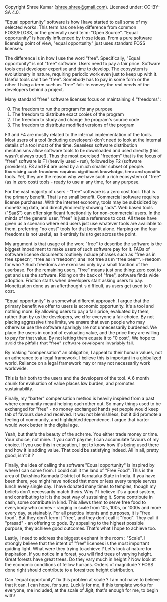 Copyright Shree Kumar (shree.shree@gmail.com). Licensed under: CC-BY-SA 4.0.

"Equal opportunity" software is how I have started to call some of my selected
works. This term has one key difference from common FOSS/FLOSS, or the generally
used term: "Open Source". "Equal opportunity" is heavily influenced by those ideas.
From a pure software licensing point of view, "equal opportunity" just uses
standard FOSS licenses.

The difference is in how I use the word "free". Specifically, "Equal opportunity"
is not "free" software. Users need to pay a fair price. Software tools cost
developer expertise and time to develop. The ecosystem is evolutionary in nature,
requiring periodic work even just to keep up with it. Useful tools can't be "free".
Somebody has to pay in some form or the other. Using a term such as "free" fails
to convey the real needs of the developers behind a project.

Many standard "free" software licenses focus on maintaining 4 "freedoms":

0. The freedom to run the program for any purpose
1. The freedom to distribute exact copies of the program
2. The freedom to study and change the program's source code
3. The freedom to distribute modified versions of the program

F3 and F4 are mostly related to the internal implementation of the tools.
Most users of a tool (including developers) don't need to look at the
internal details of a tool most of the time. Seamless software distribution
mechanisms allow software tools to be downloaded and used directly (this wasn't
always true!). Thus the most exercised "freedom" that is the focus of "free"
software is F1 (heavily used - run), followed by F2 (software providers). F3 and
F4 are used by a much smaller subset of people. Exercising such freedoms
requires significant knowledge, time and specific tools. Yet, they are the reason
why we have such a rich ecosystem of "free" (as in zero cost) tools - ready to use
at any time, for any purpose.

For the vast majority of users - "free" software is a zero cost tool. That is
the primary benefit. That is no small benefit. Commercial software requires
license purchases. With the internet economy, tools may be subsidized by monetizing
data, and directly/indirectly showing "ads". Web based tools ("SaaS") can offer
significant functionality for non-commercial users. In the minds of the general
user, "free" is just a reference to cost. All these have given us a
scenario where end users just use whatever tools are available to them,
preferring "no cost" tools for that benefit alone. Harping on the four freedoms
is not useful, as it entirely fails to get across the point.

My argument is that usage of the word "free" to describe the software is the
biggest impediment to make users of such software pay for it. FAQs of software
license documents routinely include phrases such as "free as in free speech",
"free as in freedom", and 'not free as in "free beer"'. Freedom for who ? Such
freedoms are exercised only by a small fraction of the userbase.  For the
remaining users, "free" means just one thing: zero cost to get and use the
software. Riding on the back of "free", software finds wide adoption.
Friction starts when developers start asking users to pay. Monetization
done as an afterthought is difficult, as users get used to 0 cost.

"Equal opportunity" is a somewhat different approach. I argue that the
primary benefit we offer to users is economic opportunity.  It's a tool and
nothing more. By allowing users to pay a fair price, evaluated by them, rather
than by us the developers, we offer everyone a fair choice. By not placing
aggressive time limits, we ensure that even people who may otherwise use the
software sparingly are not unnecessarily burdened. We place the users in control
of evaluating value, and the price they are willing to pay for that value.
By not letting them equate it to "0 cost", We hope to avoid the pitfalls
that "free" software developers invariably fall.

By making "compensation" an obligation, I appeal to their human values, not an
adherance to a legal framework. I believe this is important in a globalized
world. Reliance on a legal framework may or may not necessarily work worldwide.

This is fair both to the users and the developers of the tool. A 6 month chunk for
evaluation of value places low burden, and promotes sustainability.

Finally, my "barter" compensation method is heavily inspired from a past where
community meant helping each other out.  So many things used to be exchanged for
"free" - no money exchanged hands yet people would keep tab of favours due and
received.  It was not blemishless, but it did promote a feeling of community,
and highlighted dependence. I argue that barter would work better in the digital
age.

Yeah, but that's the beauty of the scheme.  You either trade money or time. Your
choice, not mine.  If you can't pay me, I can accumulate favours of my choice.
If you use this in education, I get to know how it's being used there and how
it is adding value. That could be satisfying indeed. All in all, pretty good,
isn't it ?

Finally, the idea of calling the software "Equal opportunity" is inspired by 
where I can come from. I could call it the land of "Free Food". This is the area of
Dakshina Kannada District of Karnataka State in India. If you have been there,
you might have noticed that more or less every temple serves lunch every single
day. I have donated many times  to temples, though my beliefs don't necessarily
match theirs. Why ? I believe it's a good system, and contributing to it is the
best way of sustaining it. Some contribute in cash, some contribute in kind. This
allows them to serve free food to everybody who comes - ranging in scale from 10s,
100s, or 1000s and more every day, sustainably. For all practical intents and 
purposes, it is "free food". But they don't term it "free", and they don't call
it "food". They call it "prasad" - an offering to gods. By appealing to the
highest possible purpose, they achieve good outcomes. That's what I hope to
achieve too.

Lastly, I need to address the biggest elephant in the room : "Scale". I strongly
believe that the intent of "free" licenses is the most important guiding light.
What were they trying to achieve ? Let's look at nature for inspiration. If you
notice in a forest, you will find trees of varying height. Great forests have 
great trees. Do they vary much in height ? Now look at the economic conditions
of fellow humans. Orders of magnitude ? FOSS done right should contribute to a
forest tree height distribution.

Can "equal opportunity" fix this problem at scale ? I am not naive to believe
that it can. I can hope, for sure. Luckily for me, if this template works for
everyone, me included, at the scale of Jigit, that's enough for me, to begin with!